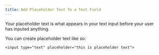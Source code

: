 ```yaml
---
title: Add Placeholder Text To a Text Field
---
```

Your placeholder text is what appears in your text input before your user has inputed anything.

You can create placeholder text like so:

    <input type="text" placeholder="this is placeholder text">